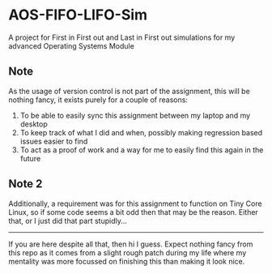 # AOS-FIFO-LIFO-Sim
A project for First in First out and Last in First out simulations for my advanced Operating Systems Module

## Note
As the usage of version control is not part of the assignment, this will be nothing fancy, it exists purely for a couple of reasons:
1. To be able to easily sync this assignment between my laptop and my desktop
2. To keep track of what I did and when, possibly making regression based issues easier to find
3. To act as a proof of work and a way for me to easily find this again in the future

## Note 2
Additionally, a requirement was for this assignment to function on Tiny Core Linux, so if some code seems a bit odd then that may be the reason. Either that, or I just did that part stupidly...

---

If you are here despite all that, then hi I guess. Expect nothing fancy from this repo as it comes from a slight rough patch during my life where my mentality was more focussed on finishing this than making it look nice.
